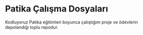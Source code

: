 # Patika Çalışma Dosyaları
Kodluyoruz Patika eğitimleri boyunca çalıştığım proje ve ödevlerin depolandığı toplu repodur.
